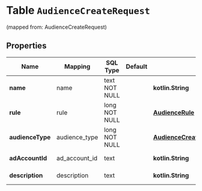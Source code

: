 
# Table `AudienceCreateRequest`
(mapped from: AudienceCreateRequest)

## Properties
Name | Mapping | SQL Type | Default | Type | Description | Notes
---- | ------- | -------- | ------- | ---- | ----------- | -----
**name** | name | text NOT NULL |  | **kotlin.String** | Audience name. | 
**rule** | rule | long NOT NULL |  | [**AudienceRule**](AudienceRule.md) |  |  [foreignkey]
**audienceType** | audience_type | long NOT NULL |  | [**AudienceCreateRequest1AudienceType**](AudienceCreateRequest1AudienceType.md) |  |  [foreignkey]
**adAccountId** | ad_account_id | text |  | **kotlin.String** | Ad account ID. |  [optional]
**description** | description | text |  | **kotlin.String** | Audience description. |  [optional]







